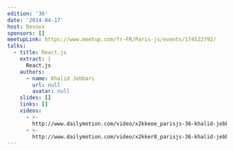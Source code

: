 ```yaml
---
edition: '36'
date: '2014-04-17'
host: Devoxx
sponsors: []
meetupLink: https://www.meetup.com/fr-FR/Paris-js/events/174522792/
talks:
  - title: React.js
    extract: |
      React.js
    authors:
      - name: Khalid Jebbari
        url: null
        avatar: null
    slides: []
    links: []
    videos:
      - >-
        http://www.dailymotion.com/video/x2kkeoe_parisjs-36-khalid-jebbari-react-js-1-2_webcam
      - >-
        http://www.dailymotion.com/video/x2kker8_parisjs-36-khalid-jebbari-react-js-2-2_webcam
---
```


